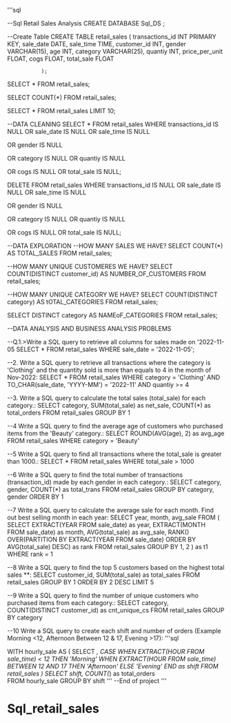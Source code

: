 
'''sql

--Sql Retail Sales Analysis
CREATE DATABASE Sql_DS ;

--Create Table
CREATE TABLE retail_sales
              (
                         transactions_id INT PRIMARY KEY,
                         sale_date DATE,
                         sale_time TIME,
                         customer_id INT,
                         gender VARCHAR(15),
                         age INT,
                         category VARCHAR(25),
                         quantiy INT,
                         price_per_unit FLOAT,
                         cogs FLOAT,
                         total_sale FLOAT

               );

SELECT * FROM retail_sales;

SELECT COUNT(*) FROM retail_sales;

SELECT *  FROM retail_sales
LIMIT 10;

--DATA CLEANING
SELECT *  FROM retail_sales
WHERE
transactions_id	IS NULL
OR sale_date IS NULL
OR sale_time IS NULL

OR gender IS NULL

OR category IS NULL
OR quantiy IS NULL

OR cogs IS NULL
OR total_sale IS NULL;

DELETE FROM retail_sales
WHERE
transactions_id	IS NULL
OR sale_date IS NULL
OR sale_time IS NULL

OR gender IS NULL

OR category IS NULL
OR quantiy IS NULL

OR cogs IS NULL
OR total_sale IS NULL;

--DATA EXPLORATION
--HOW MANY SALES WE HAVE?
SELECT COUNT(*) AS TOTAL_SALES  FROM retail_sales;

--HOW MANY UNIQUE CUSTOMERES WE HAVE?
SELECT COUNT(DISTINCT customer_id) AS NUMBER_OF_CUSTOMERS  FROM retail_sales;


--HOW MANY UNIQUE CATEGORY WE HAVE?
SELECT COUNT(DISTINCT category) AS tOTAL_CATEGORIES  FROM retail_sales;

SELECT DISTINCT category AS NAMEoF_CATEGORIES  FROM retail_sales;

--DATA ANALYSIS AND BUSINESS ANALYSIS PROBLEMS

--Q.1.>Write a SQL query to retrieve all columns for sales made on '2022-11-05
SELECT *
FROM retail_sales
WHERE sale_date = '2022-11-05';

--2. Write a SQL query to retrieve all transactions where the category is 'Clothing' and the quantity sold is more than equals to 4 in the month of Nov-2022:
SELECT 
  *
FROM retail_sales
WHERE 
    category = 'Clothing'
    AND 
    TO_CHAR(sale_date, 'YYYY-MM') = '2022-11'
    AND
    quantiy >= 4
	
--3. Write a SQL query to calculate the total sales (total_sale) for each category.:
SELECT 
    category,
    SUM(total_sale) as net_sale,
    COUNT(*) as total_orders
FROM retail_sales
GROUP BY 1

--4 Write a SQL query to find the average age of customers who purchased items from the 'Beauty' category.:
SELECT
    ROUND(AVG(age), 2) as avg_age
FROM retail_sales
WHERE category = 'Beauty'


--5 Write a SQL query to find all transactions where the total_sale is greater than 1000.:
SELECT * FROM retail_sales
WHERE total_sale > 1000


--6 Write a SQL query to find the total number of transactions (transaction_id) made by each gender in each category.:
SELECT 
    category,
    gender,
    COUNT(*) as total_trans
FROM retail_sales
GROUP 
    BY 
    category,
    gender
ORDER BY 1


--7 Write a SQL query to calculate the average sale for each month. Find out best selling month in each year:
SELECT 
       year,
       month,
    avg_sale
FROM 
(    
SELECT 
    EXTRACT(YEAR FROM sale_date) as year,
    EXTRACT(MONTH FROM sale_date) as month,
    AVG(total_sale) as avg_sale,
    RANK() OVER(PARTITION BY EXTRACT(YEAR FROM sale_date) ORDER BY AVG(total_sale) DESC) as rank
FROM retail_sales
GROUP BY 1, 2
) as t1
WHERE rank = 1

--8 Write a SQL query to find the top 5 customers based on the highest total sales **:
SELECT 
    customer_id,
    SUM(total_sale) as total_sales
FROM retail_sales
GROUP BY 1
ORDER BY 2 DESC
LIMIT 5


--9 Write a SQL query to find the number of unique customers who purchased items from each category.:
SELECT 
    category,    
    COUNT(DISTINCT customer_id) as cnt_unique_cs
FROM retail_sales
GROUP BY category


--10 Write a SQL query to create each shift and number of orders (Example Morning <12, Afternoon Between 12 & 17, Evening >17):
'''sql

WITH hourly_sale
AS
(
SELECT *,
    CASE
        WHEN EXTRACT(HOUR FROM sale_time) < 12 THEN 'Morning'
        WHEN EXTRACT(HOUR FROM sale_time) BETWEEN 12 AND 17 THEN 'Afternoon'
        ELSE 'Evening'
    END as shift
FROM retail_sales
)
SELECT 
    shift,
    COUNT(*) as total_orders    
FROM hourly_sale
GROUP BY shift
'''
--End of project
'''
# Sql_retail_sales
